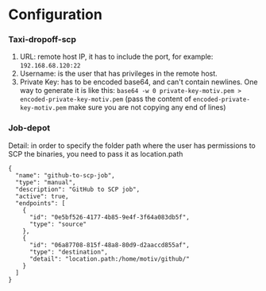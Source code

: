 # Configuration

### Taxi-dropoff-scp

1. URL: remote host IP, it has to include the port, for example:  `192.168.68.120:22`
2. Username: is the user that has privileges in the remote host.
3. Private Key: has to be encoded base64, and can't contain newlines. One way to generate it is like this: `base64 -w 0 private-key-motiv.pem > encoded-private-key-motiv.pem` \(pass the content of `encoded-private-key-motiv.pem` make sure you are not copying any end of lines\)

###  Job-depot

Detail: in order to specify the folder path where the user has permissions to SCP the binaries, you need to pass it as location.path 

```text
{
  "name": "github-to-scp-job",
  "type": "manual",
  "description": "GitHub to SCP job",
  "active": true,
  "endpoints": [
    {
      "id": "0e5bf526-4177-4b85-9e4f-3f64a083db5f",
      "type": "source"
    },
    {
      "id": "06a87708-815f-48a8-80d9-d2aaccd855af",
      "type": "destination",
      "detail": "location.path:/home/motiv/github/"
    }
  ]
}

```


